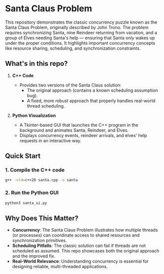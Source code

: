 # Santa Claus Problem

This repository demonstrates the classic concurrency puzzle known as the Santa Claus Problem, originally described by John Trono. The problem requires synchronizing Santa, nine Reindeer returning from vacation, and a group of Elves needing Santa's help — ensuring that Santa only wakes up under the proper conditions. It highlights important concurrency concepts like resource sharing, scheduling, and synchronization constraints.

## What's in this repo?

1. **C++ Code**  
   - Provides two versions of the Santa Claus solution:
     - The original approach (contains a known scheduling assumption bug).
     - A fixed, more robust approach that properly handles real-world thread scheduling.

2. **Python Visualization**  
   - A Tkinter-based GUI that launches the C++ program in the background and animates Santa, Reindeer, and Elves.
   - Displays concurrency events, reindeer arrivals, and elves' help requests in an interactive way.

## Quick Start

### 1. Compile the C++ code
```bash
g++ -std=c++20 santa.cpp -o santa
```

### 2. Run the Python GUI
```bash
python3 santa_ui.py
```

## Why Does This Matter?

- **Concurrency**: The Santa Claus Problem illustrates how multiple threads (or processes) can coordinate access to shared resources and synchronization primitives.
- **Scheduling Pitfalls**: The classic solution can fail if threads are not scheduled as assumed. This repo showcases both the original approach and the improved fix.
- **Real-World Relevance**: Understanding concurrency is essential for designing reliable, multi-threaded applications.
